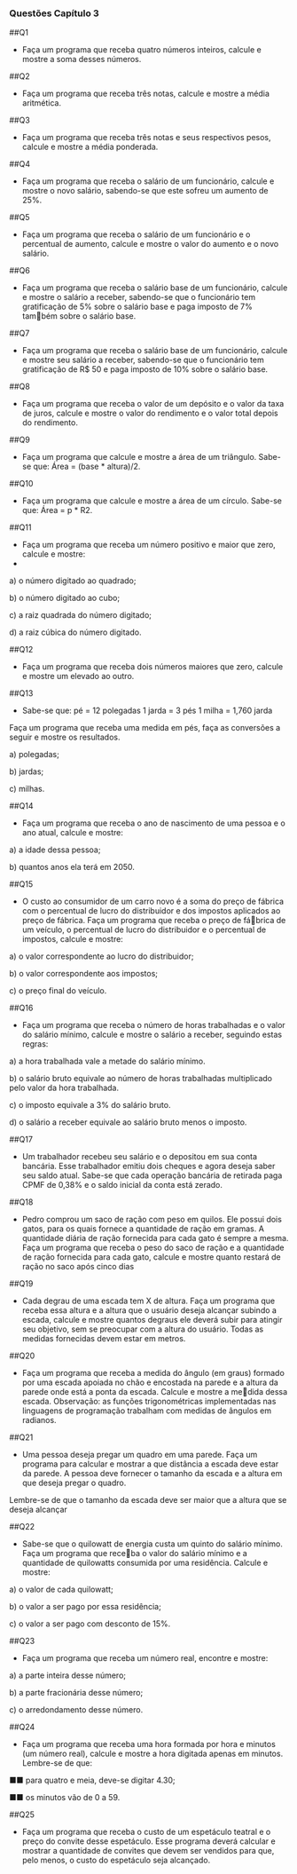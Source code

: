 ### Questões Capítulo 3
##Q1
 - Faça um programa que receba quatro números inteiros, calcule e mostre a soma desses números.

##Q2
- Faça um programa que receba três notas, calcule e mostre a média aritmética. 

##Q3
- Faça um programa que receba três notas e seus respectivos pesos, calcule e mostre a média ponderada.

##Q4
- Faça um programa que receba o salário de um funcionário, calcule e mostre o novo salário, sabendo-se
que este sofreu um aumento de 25%.

##Q5
- Faça um programa que receba o salário de um funcionário e o percentual de aumento, calcule e mostre
o valor do aumento e o novo salário.

##Q6
- Faça um programa que receba o salário base de um funcionário, calcule e mostre o salário a receber,
sabendo-se que o funcionário tem gratificação de 5% sobre o salário base e paga imposto de 7% também sobre o salário base.

##Q7
- Faça um programa que receba o salário base de um funcionário, calcule e mostre seu salário a receber,
sabendo-se que o funcionário tem gratificação de R$ 50 e paga imposto de 10% sobre o salário base.

##Q8
- Faça um programa que receba o valor de um depósito e o valor da taxa de juros, calcule e mostre o
valor do rendimento e o valor total depois do rendimento.

##Q9
- Faça um programa que calcule e mostre a área de um triângulo. Sabe-se que: Área = (base * altura)/2.

##Q10
- Faça um programa que calcule e mostre a área de um círculo. Sabe-se que: Área = p * R2.

##Q11
- Faça um programa que receba um número positivo e maior que zero, calcule e mostre:
- 
a) o número digitado ao quadrado;

b) o número digitado ao cubo; 

c) a raiz quadrada do número digitado; 

d) a raiz cúbica do número digitado.

##Q12
- Faça um programa que receba dois números maiores que zero, calcule e mostre um elevado ao outro.

##Q13
- Sabe-se que: 
pé = 12 polegadas 
1 jarda = 3 pés
1 milha = 1,760 jarda
  
Faça um programa que receba uma medida em pés, faça as conversões a seguir e mostre os resultados.

a) polegadas; 

b) jardas; 

c) milhas. 

##Q14
- Faça um programa que receba o ano de nascimento de uma pessoa e o ano atual, calcule e mostre: 

a) a idade dessa pessoa; 

b) quantos anos ela terá em 2050.

##Q15
- O custo ao consumidor de um carro novo é a soma do preço de fábrica com o percentual de lucro do
distribuidor e dos impostos aplicados ao preço de fábrica. Faça um programa que receba o preço de fábrica de um veículo, o percentual de lucro do distribuidor e o percentual de impostos, calcule e mostre:

a) o valor correspondente ao lucro do distribuidor; 

b) o valor correspondente aos impostos; 

c) o preço final do veículo. 

##Q16
- Faça um programa que receba o número de horas trabalhadas e o valor do salário mínimo, calcule e
mostre o salário a receber, seguindo estas regras:

a) a hora trabalhada vale a metade do salário mínimo. 

b) o salário bruto equivale ao número de horas trabalhadas multiplicado pelo valor da hora trabalhada. 

c) o imposto equivale a 3% do salário bruto. 

d) o salário a receber equivale ao salário bruto menos o imposto.

##Q17
- Um trabalhador recebeu seu salário e o depositou em sua conta bancária. Esse trabalhador emitiu dois 
cheques e agora deseja saber seu saldo atual. Sabe-se que cada operação bancária de retirada paga 
CPMF de 0,38% e o saldo inicial da conta está zerado.

##Q18
- Pedro comprou um saco de ração com peso em quilos. Ele possui dois gatos, para os quais fornece a
quantidade de ração em gramas. A quantidade diária de ração fornecida para cada gato é sempre a 
mesma. Faça um programa que receba o peso do saco de ração e a quantidade de ração fornecida para 
cada gato, calcule e mostre quanto restará de ração no saco após cinco dias

##Q19
- Cada degrau de uma escada tem X de altura. Faça um programa que receba essa altura e a altura que
o usuário deseja alcançar subindo a escada, calcule e mostre quantos degraus ele deverá subir para 
atingir seu objetivo, sem se preocupar com a altura do usuário. Todas as medidas fornecidas devem 
estar em metros.

##Q20
- Faça um programa que receba a medida do ângulo (em graus) formado por uma escada apoiada no 
chão e encostada na parede e a altura da parede onde está a ponta da escada. Calcule e mostre a medida dessa escada.
Observação: as funções trigonométricas implementadas nas linguagens de programação trabalham 
com medidas de ângulos em radianos.

##Q21
- Uma pessoa deseja pregar um quadro em uma parede. Faça um programa para calcular e mostrar a 
que distância a escada deve estar da parede. A pessoa deve fornecer o tamanho da escada e a altura em 
que deseja pregar o quadro.

Lembre-se de que o tamanho da escada deve ser maior que a altura que se deseja alcançar

##Q22
- Sabe-se que o quilowatt de energia custa um quinto do salário mínimo. Faça um programa que receba o valor do salário mínimo e a quantidade de quilowatts consumida por uma residência. Calcule e 
mostre:

a) o valor de cada quilowatt; 

b) o valor a ser pago por essa residência; 

c) o valor a ser pago com desconto de 15%. 

##Q23
- Faça um programa que receba um número real, encontre e mostre:

a) a parte inteira desse número;

b) a parte fracionária desse número; 

c) o arredondamento desse número. 

##Q24
- Faça um programa que receba uma hora formada por hora e minutos (um número real), calcule e
mostre a hora digitada apenas em minutos. Lembre-se de que:

■■ para quatro e meia, deve-se digitar 4.30; 

■■ os minutos vão de 0 a 59. 

##Q25
- Faça um programa que receba o custo de um espetáculo teatral e o preço do convite desse espetáculo.
Esse programa deverá calcular e mostrar a quantidade de convites que devem ser vendidos para que, 
pelo menos, o custo do espetáculo seja alcançado.

